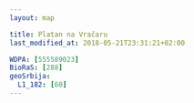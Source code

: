 ```yaml
---
layout: map

title: Platan na Vračaru
last_modified_at: 2018-05-21T23:31:21+02:00

WDPA: [555589023]
BioRaS: [288]
geoSrbija:
  L1_182: [60]
---
```

